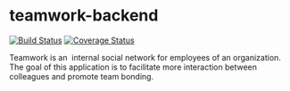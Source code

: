 # teamwork-backend

[![Build Status](https://travis-ci.org/aragakerubo/teamwork-backend.svg?branch=develop)](https://travis-ci.org/aragakerubo/teamwork-backend) [![Coverage Status](https://coveralls.io/repos/github/aragakerubo/teamwork-backend/badge.svg?branch=develop)](https://coveralls.io/github/aragakerubo/teamwork-backend?branch=develop)

Teamwork is an ​ internal social network for employees of an organization. The goal of this application is to facilitate more interaction between colleagues and promote team bonding.
